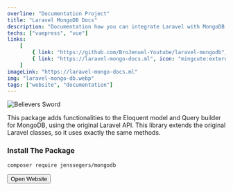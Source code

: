 ```yaml
---
overline: "Documentation Project"
title: "Laravel MongoDB Docs"
description: "Documentation how you can integrate Laravel with MongoDB."
techs: ["vuepress", "vue"]
links:
    [
        { link: "https://github.com/BroJenuel-Youtube/laravel-mongodb", icon: "ant-design:github-filled", tooltip: "Open in Github" },
        { link: "https://laravel-mongo-docs.ml", icon: "mingcute:external-link-line", tooltip: "Open Link" },
    ]
imageLink: "https://laravel-mongo-docs.ml"
img: "laravel-mongo-db.webp"
tags: ["website", "documentation"]
---
```


![Believers Sword](/img/work/laravel-mongo-db.webp)

This package adds functionalities to the Eloquent model and Query builder for MongoDB, using the original Laravel API. This library extends the original Laravel classes, so it uses exactly the same methods.

### Install The Package

```sh
composer require jenssegers/mongodb
```

<a href="https://laravel-mongo-docs.ml" target="_blank">
<button class="btn">
    <span>
        <Icon name="octicon:link-external-16"></Icon>
        Open Website
    </span>
</button>
</a>
